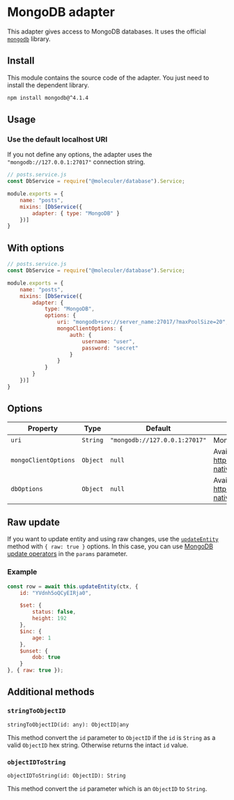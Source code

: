 # MongoDB adapter
This adapter gives access to MongoDB databases. It uses the official [`mongodb`](https://docs.mongodb.com/drivers/node/current/) library.

## Install
This module contains the source code of the adapter. You just need to install the dependent library.

```bash
npm install mongodb@^4.1.4
```

## Usage

### Use the default localhost URI
If you not define any options, the adapter uses the `"mongodb://127.0.0.1:27017"` connection string.

```js
// posts.service.js
const DbService = require("@moleculer/database").Service;

module.exports = {
    name: "posts",
    mixins: [DbService({ 
        adapter: { type: "MongoDB" }
    })]
}
```

## With options
```js
// posts.service.js
const DbService = require("@moleculer/database").Service;

module.exports = {
    name: "posts",
    mixins: [DbService({ 
        adapter: { 
            type: "MongoDB",
            options: {
                uri: "mongodb+srv://server_name:27017/?maxPoolSize=20",
                mongoClientOptions: {
                    auth: {
                        username: "user",
                        password: "secret"
                    }
                }
            }
        }
    })]
}
```

## Options
| Property | Type | Default | Description |
| -------- | ---- | ------- | ----------- |
| `uri` | `String` | `"mongodb://127.0.0.1:27017"` | MongoDB connection URI. |
| `mongoClientOptions` | `Object` | `null` | Available options: https://mongodb.github.io/node-mongodb-native/4.1/interfaces/MongoClientOptions.html |
| `dbOptions` | `Object` | `null` | Available options: https://mongodb.github.io/node-mongodb-native/4.1/interfaces/DbOptions.html |


## Raw update
If you want to update entity and using raw changes, use the [`updateEntity`](../README.md#updateentity) method with `{ raw: true }` options. In this case, you can use [MongoDB update operators](https://docs.mongodb.com/manual/reference/operator/update/) in the `params` parameter.

### Example
```js
const row = await this.updateEntity(ctx, {
    id: "YVdnh5oQCyEIRja0",

    $set: {
        status: false,
        height: 192
    },
    $inc: {
        age: 1
    },
    $unset: {
        dob: true
    }
}, { raw: true });
```

## Additional methods

### `stringToObjectID`
`stringToObjectID(id: any): ObjectID|any`

This method convert the `id` parameter to `ObjectID` if the `id` is `String` as a valid `ObjectID` hex string. Otherwise returns the intact `id` value.

### `objectIDToString`
`objectIDToString(id: ObjectID): String`

This method convert the `id` parameter which is an `ObjectID` to `String`.
